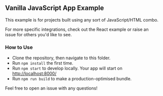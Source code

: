 ## Vanilla JavaScript App Example

This example is for projects built using any sort of JavaScript/HTML combo.

For more specific integrations, check out the React example or raise an issue for others you'd like to see.

### How to Use

- Clone the repository, then navigate to this folder.
- Run `npm install` the first time.
- Run `npm start` to develop locally. Your app will start on [http://localhost:8000/](http://localhost:8000/)
- Run `npm run build` to make a production-optimised bundle.

Feel free to open an issue with any questions!
